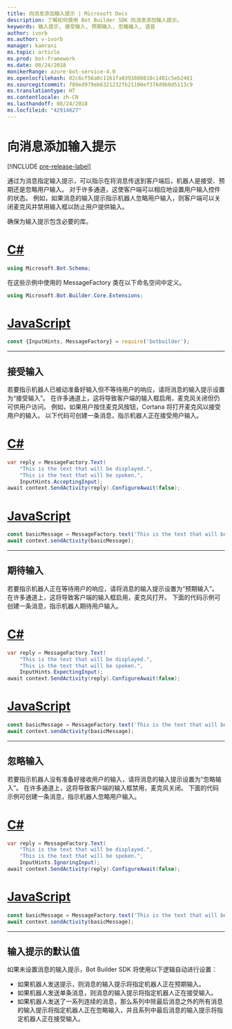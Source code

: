 ```yaml
---
title: 向消息添加输入提示 | Microsoft Docs
description: 了解如何使用 Bot Builder SDK 向消息添加输入提示。
keywords: 输入提示, 接受输入, 预期输入, 忽略输入, 语音
author: ivorb
ms.author: v-ivorb
manager: kamrani
ms.topic: article
ms.prod: bot-framework
ms.date: 08/24/2018
monikerRange: azure-bot-service-4.0
ms.openlocfilehash: 02c6cf56a0c1161fa0393880810c1481c5eb2461
ms.sourcegitcommit: f89ed979eb6321232fb21100ef376d9b0d5113c9
ms.translationtype: HT
ms.contentlocale: zh-CN
ms.lasthandoff: 08/24/2018
ms.locfileid: "42914627"
---
```

# <a name="add-input-hints-to-messages"></a>向消息添加输入提示

[!INCLUDE [pre-release-label](~/includes/pre-release-label.md)]

通过为消息指定输入提示，可以指示在将消息传送到客户端后，机器人是接受、预期还是忽略用户输入。 对于许多通道，这使客户端可以相应地设置用户输入控件的状态。 例如，如果消息的输入提示指示机器人忽略用户输入，则客户端可以关闭麦克风并禁用输入框以防止用户提供输入。

确保为输入提示包含必要的库。

# <a name="ctabcs"></a>[C#](#tab/cs)

```cs
using Microsoft.Bot.Schema;
```

<!--TODO: Remove the following remark after the next release of the NuGet packages.-->

在这些示例中使用的 MessageFactory 类在以下命名空间中定义。

```cs
using Microsoft.Bot.Builder.Core.Extensions;
```

# <a name="javascripttabjs"></a>[JavaScript](#tab/js)

```javascript
const {InputHints, MessageFactory} = require('botbuilder');
```

---

## <a name="accepting-input"></a>接受输入

若要指示机器人已被动准备好输入但不等待用户的响应，请将消息的输入提示设置为“接受输入”。 在许多通道上，这将导致客户端的输入框启用，麦克风关闭但仍可供用户访问。 例如，如果用户按住麦克风按钮，Cortana 将打开麦克风以接受用户的输入。 以下代码可创建一条消息，指示机器人正在接受用户输入。

# <a name="ctabcs"></a>[C#](#tab/cs)

```csharp
var reply = MessageFactory.Text(
    "This is the text that will be displayed.",
    "This is the text that will be spoken.",
    InputHints.AcceptingInput);
await context.SendActivity(reply).ConfigureAwait(false);
```

# <a name="javascripttabjs"></a>[JavaScript](#tab/js)

```javascript
const basicMessage = MessageFactory.text('This is the text that will be displayed.', 'This is the text that will be spoken.', InputHints.AcceptingInput);
await context.sendActivity(basicMessage);
```

---

## <a name="expecting-input"></a>期待输入

若要指示机器人正在等待用户的响应，请将消息的输入提示设置为“预期输入”。 在许多通道上，这将导致客户端的输入框启用，麦克风打开。 下面的代码示例可创建一条消息，指示机器人期待用户输入。

# <a name="ctabcs"></a>[C#](#tab/cs)

```csharp
var reply = MessageFactory.Text(
    "This is the text that will be displayed.",
    "This is the text that will be spoken.",
    InputHints.ExpectingInput);
await context.SendActivity(reply).ConfigureAwait(false);
```

# <a name="javascripttabjs"></a>[JavaScript](#tab/js)

```javascript
const basicMessage = MessageFactory.text('This is the text that will be displayed.', 'This is the text that will be spoken.', InputHints.ExpectingInput);
await context.sendActivity(basicMessage);
```

---

## <a name="ignoring-input"></a>忽略输入

若要指示机器人没有准备好接收用户的输入，请将消息的输入提示设置为“忽略输入”。 在许多通道上，这将导致客户端的输入框禁用，麦克风关闭。 下面的代码示例可创建一条消息，指示机器人忽略用户输入。

# <a name="ctabcs"></a>[C#](#tab/cs)

```csharp
var reply = MessageFactory.Text(
    "This is the text that will be displayed.",
    "This is the text that will be spoken.",
    InputHints.IgnoringInput);
await context.SendActivity(reply).ConfigureAwait(false);
```

# <a name="javascripttabjs"></a>[JavaScript](#tab/js)

```javascript
const basicMessage = MessageFactory.text('This is the text that will be displayed.', 'This is the text that will be spoken.', InputHints.IgnoringInput);
await context.sendActivity(basicMessage);
```

---

## <a name="default-values-for-input-hint"></a>输入提示的默认值

如果未设置消息的输入提示，Bot Builder SDK 将使用以下逻辑自动进行设置：

- 如果机器人发送提示，则消息的输入提示将指定机器人正在预期输入。</li>
- 如果机器人发送单条消息，则消息的输入提示将指定机器人正在接受输入。</li>
- 如果机器人发送了一系列连续的消息，那么系列中除最后消息之外的所有消息的输入提示将指定机器人正在忽略输入，并且系列中最后消息的输入提示将指定机器人正在接受输入。
